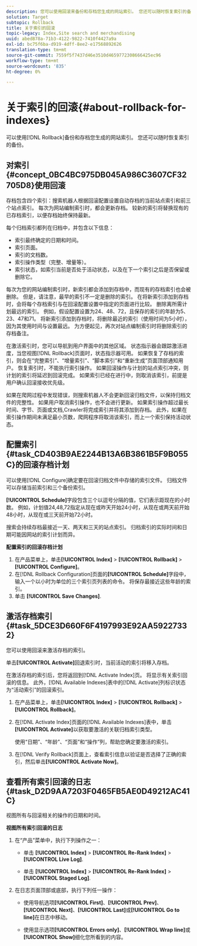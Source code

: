 ```yaml
---
description: 您可以使用回滚来备份和存档您生成的网站索引。 您还可以随时恢复索引的备份。
solution: Target
subtopic: Rollback
title: 关于索引的回滚
topic-legacy: Index,Site search and merchandising
uuid: abed878a-71b3-4122-9822-7410f4427a9a
exl-id: bc75f6ba-d919-4dff-8ee2-e17568892626
translation-type: tm+mt
source-git-commit: 7559f5f7437d46e3510d4659772308666425ec96
workflow-type: tm+mt
source-wordcount: '835'
ht-degree: 0%

---
```


# 关于索引的回滚{#about-rollback-for-indexes}

可以使用[!DNL Rollback]备份和存档您生成的网站索引。 您还可以随时恢复索引的备份。

## 对索引{#concept_0BC4BC975DB045A986C3607CF32705D8}使用回滚

存档包含四个索引：搜索机器人根据回滚配置设置自动存档的当前站点索引和前三个站点索引。 每次为网站编制索引时，都会更新存档。 较新的索引将替换现有的已存档索引，以便存档始终保持最新。

每个归档索引都列在归档中，并包含以下信息：

* 索引最终确定的日期和时间。
* 索引页面。
* 索引的文档数。
* 索引操作类型（完整、增量等）。
* 索引状态，如索引当前是否处于活动状态，以及在下一个索引之后是否保留或删除它。

每次为您的网站编制索引时，新索引都会添加到存档中，而现有的存档索引也会被删除。 但是，请注意，最早的索引不一定是删除的索引。 在将新索引添加到存档时，会将每个存档索引与在回滚配置设置中指定的页面进行比较。 删除离所需计划最远的索引。 例如，假设配置设置为24、48、72，且保存的索引的年龄为5、23、47和71。 将新索引添加到存档时，将删除最近的索引（使用时间为5小时），因为其使用时间与设置最远。 为方便起见，再次对站点编制索引时将删除索引的存档备注。

在激活索引时，您可以导航到用户界面中的其他区域。 状态指示器会跟踪激活进度，当您视图[!DNL Rollback]页面时，状态指示器可用。 如果恢复了存档的索引，则会在“完整索引”、“增量索引”、“脚本索引”和“重新生成”页面顶部通知用户。 恢复索引时，不能执行索引操作。 如果回滚操作与计划的站点索引冲突，则计划的索引将延迟到回滚完成。 如果索引已经在进行中，则取消该索引，前提是用户确认回滚接收优先级。

如果在爬网过程中发现错误，则搜索机器人不会更新回滚归档文件，以保持归档文件的完整性。 如果用户取消索引操作，也不会进行更新。 如果索引操作超过最长时间、字节、页面或文档,Crawler将完成索引并将其添加到存档。 此外，如果在索引操作期间未满足最小页数，爬网程序将取消该索引，而上一个索引保持活动状态。

## 配置索引{#task_CD403B9AE2244B13A6B3861B5F9B055C}的回滚存档计划

可以使用[!DNL Configure]确定要在回滚归档文件中存储的索引文件。 归档文件可以存储当前索引和三个备份索引。

**[!UICONTROL Schedule]**&#x200B;字段包含三个以逗号分隔的值，它们表示距现在的小时数。 例如，计划值24,48,72指定从现在或昨天开始24小时，从现在或两天前开始48小时，从现在或三天前开始72小时。

搜索会持续存档最接近一天、两天和三天的站点索引。 归档索引的实际时间和日期可能因网站的索引计划而异。

**配置索引的回滚存档计划**

1. 在产品菜单上，单击&#x200B;**[!UICONTROL Index]** > **[!UICONTROL Rollback]** > **[!UICONTROL Configure]**。
1. 在[!DNL Rollback Configuration]页面的&#x200B;**[!UICONTROL Schedule]**&#x200B;字段中，输入一个以小时为单位的三个索引页列表的命令。 将保存最接近这些年龄的索引。
1. 单击 **[!UICONTROL Save Changes]**.

## 激活存档索引{#task_5DCE3D660F6F4197993E92AA59227332}

您可以使用回滚来激活存档的索引。

单击&#x200B;**[!UICONTROL Activate]**&#x200B;回退索引时，当前活动的索引将移入存档。

在激活存档的索引后，您将返回到[!DNL Activate Index]页。 将显示有关索引回滚的信息。 此外，[!DNL Available Indexes]表中的[!DNL Activate]列标识状态为“活动索引”的回滚索引。

1. 在产品菜单上，单击&#x200B;**[!UICONTROL Index]** > **[!UICONTROL Rollback]** > **[!UICONTROL Rollback]**。
1. 在[!DNL Activate Index]页面的[!DNL Available Indexes]表中，单击&#x200B;**[!UICONTROL Activate]**&#x200B;以获取要激活的关联归档索引类型。

   使用“日期”、“年龄”、“页面”和“操作”列，帮助您确定要激活的索引。
1. 在[!DNL Verify Rollback]页面上，查看索引信息以验证是否选择了正确的索引，然后单击&#x200B;**[!UICONTROL Activate Now]**。

## 查看所有索引回滚的日志{#task_D2D9AA7203F0465FB5AE0D49212AC41C}

视图所有与回滚相关的操作的日期和时间。

**视图所有索引回滚的日志**

1. 在“产品”菜单中，执行下列操作之一：

   * 单击 **[!UICONTROL Index]** > **[!UICONTROL Re-Rank Index]** > **[!UICONTROL Live Log]**.

   * 单击 **[!UICONTROL Index]** > **[!UICONTROL Re-Rank Index]** > **[!UICONTROL Staged Log]**.

1. 在日志页面顶部或底部，执行下列任一操作：

   * 使用导航选项&#x200B;**[!UICONTROL First]**、**[!UICONTROL Prev]**、**[!UICONTROL Next]**、**[!UICONTROL Last]**&#x200B;或&#x200B;**[!UICONTROL Go to line]**&#x200B;在日志中移动。

   * 使用显示选项&#x200B;**[!UICONTROL Errors only]**、**[!UICONTROL Wrap line]**&#x200B;或&#x200B;**[!UICONTROL Show]**&#x200B;细化您所看到的内容。
